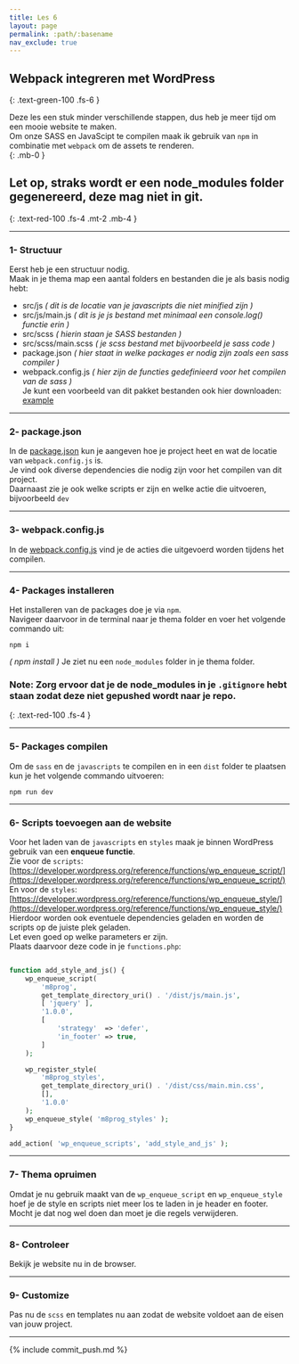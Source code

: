 ```yaml
---
title: Les 6
layout: page
permalink: :path/:basename
nav_exclude: true
---
```


## Webpack integreren met WordPress
{: .text-green-100 .fs-6 }

Deze les een stuk minder verschillende stappen, dus heb je meer tijd om een mooie website te maken.  
Om onze SASS en JavaScipt te compilen maak ik gebruik van `npm` in combinatie met `webpack` om de assets te renderen.  
{: .mb-0 }
## Let op, straks wordt er een **node_modules** folder gegenereerd, deze mag niet in git.
{: .text-red-100 .fs-4 .mt-2 .mb-4 }


---
### 1- Structuur
Eerst heb je een structuur nodig.  
Maak in je thema map een aantal folders en bestanden die je als basis nodig hebt:
- src/js _( dit is de locatie van je javascripts die niet minified zijn )_
- src/js/main.js _( dit is je js bestand met minimaal een console.log() functie erin )_
- src/scss _( hierin staan je SASS bestanden )_
- src/scss/main.scss _( je scss bestand met bijvoorbeeld je sass code )_
- package.json _( hier staat in welke packages er nodig zijn zoals een sass compiler  )_
- webpack.config.js _( hier zijn de functies gedefinieerd voor het compilen van de sass )_  
Je kunt een voorbeeld van dit pakket bestanden ook hier downloaden: [example](data%2Fexample.zip)

---
### 2- package.json
In de [package.json](data%2Fpackage.json) kun je aangeven hoe je project heet en wat de locatie van `webpack.config.js` is.  
Je vind ook diverse dependencies die nodig zijn voor het compilen van dit project.  
Daarnaast zie je ook welke scripts er zijn en welke actie die uitvoeren, bijvoorbeeld `dev`

---
### 3- webpack.config.js
In de [webpack.config.js](data%2Fwebpack.config.js) vind je de acties die uitgevoerd worden tijdens het compilen.  

---
### 4- Packages installeren
Het installeren van de packages doe je via `npm`.  
Navigeer daarvoor in de terminal naar je thema folder en voer het volgende commando uit:  
```shell
npm i
```
_( npm install )_
Je ziet nu een `node_modules` folder in je thema folder.  
### **Note:** Zorg ervoor dat je de node_modules in je `.gitignore` hebt staan zodat deze niet gepushed wordt naar je repo.
{: .text-red-100 .fs-4 }
  
---
### 5- Packages compilen
Om de `sass` en de `javascripts` te compilen en in een `dist` folder te plaatsen kun je het volgende commando uitvoeren:  
```shell
npm run dev
```

---
### 6- Scripts toevoegen aan de website 
Voor het laden van de `javascripts` en `styles` maak je binnen WordPress gebruik van een **enqueue functie**.  
Zie voor de `scripts`: [https://developer.wordpress.org/reference/functions/wp_enqueue_script/](https://developer.wordpress.org/reference/functions/wp_enqueue_script/)  
En voor de `styles`: [https://developer.wordpress.org/reference/functions/wp_enqueue_style/](https://developer.wordpress.org/reference/functions/wp_enqueue_style/)
Hierdoor worden ook eventuele dependencies geladen en worden de scripts op de juiste plek geladen.  
Let even goed op welke parameters er zijn.  
Plaats daarvoor deze code in je `functions.php`:
```php

function add_style_and_js() {
	wp_enqueue_script(
		'm8prog',
		get_template_directory_uri() . '/dist/js/main.js',
		[ 'jquery' ],
		'1.0.0',
		[
			'strategy'  => 'defer',
			'in_footer' => true,
		]
	);

	wp_register_style(
		'm8prog_styles',
		get_template_directory_uri() . '/dist/css/main.min.css',
		[],
		'1.0.0'
	);
	wp_enqueue_style( 'm8prog_styles' );
}

add_action( 'wp_enqueue_scripts', 'add_style_and_js' );
```

---
### 7- Thema opruimen 
Omdat je nu gebruik maakt van de `wp_enqueue_script` en `wp_enqueue_style` hoef je de style en scripts niet meer los te laden in je header en footer.  
Mocht je dat nog wel doen dan moet je die regels verwijderen.

---
### 8- Controleer
Bekijk je website nu in de browser.  

---
### 9- Customize 
Pas nu de `scss` en templates nu aan zodat de website voldoet aan de eisen van jouw project.

---

{% include commit_push.md %}


